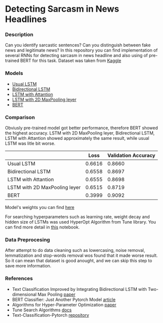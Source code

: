 # Detecting Sarcasm in News Headlines

### Description

Can you identify sarcastic sentences? Can you distinguish between fake news and legitimate news?
In this repository you can find implementation of several RNNs for detecting sarcasm in news headline and also using of pre-trained BERT for this task.
Dataset was taken from [Kaggle](https://www.kaggle.com/rmisra/news-headlines-dataset-for-sarcasm-detection) 

### Models

* [Usual LSTM](https://github.com/sqrt420/DetectingSarcasm/blob/master/LSTM.py)
* [Bidirectional LSTM](https://github.com/sqrt420/DetectingSarcasm/blob/master/BidirectionalLSTM.py)
* [LSTM with Attantion](https://github.com/sqrt420/DetectingSarcasm/blob/master/AttantionLSTM.py)
* [LSTM with 2D MaxPooling leyer](https://github.com/sqrt420/DetectingSarcasm/blob/master/LSTM2DMaxPool.py)
* [BERT](https://github.com/sqrt420/DetectingSarcasm/blob/master/BERT.ipynb)

### Comparison

Obviusly pre-trained model got better performance, therefore BERT showed the highest accuracy. LSTM with 2D MaxPooling leyer, Bidirectional LSTM, LSTM with Attantion showed approximately the same result, while usual LSTM was litle bit worse.

|  |  Loss  | Validation Accuracy |
| --- | --- | --- |
| Usual LSTM                     | 0.6616 |        0.8660       |
| Bidirectional LSTM             | 0.6558 |        0.8697       |
| LSTM with Attantion            | 0.6555 |        0.8698       |
| LSTM with 2D MaxPooling leyer  | 0.6515 |        0.8719       |
| BERT                           | 0.3999 |        0.9092       |

Model's weights you can find [here]()

For searching hyperparameters such as learning rate, weight decay and hidden size of LSTMs was used HyperOpt Algorithm from Tune library. You can find more detail in [this](https://github.com/sqrt420/DetectingSarcasm/blob/master/TuneLSTMs.ipynb) notebook.

### Data Preprocesing

After attempt to do data cleaning such as lowercasing, noise removal, lemmatization and stop-words removal wos found that it made worse result. So it can mean that dataset is good anought, and we can skip this step to save more information.

### References

* Text Classification Improved by Integrating Bidirectional LSTM
with Two-dimensional Max Pooling [paper](https://www.aclweb.org/anthology/C16-1329.pdf)
* BERT Classifier: Just Another Pytorch Model [article](https://towardsdatascience.com/bert-classifier-just-another-pytorch-model-881b3cf05784)
* Algorithms for Hyper-Parameter Optimization [paper](https://papers.nips.cc/paper/4443-algorithms-for-hyper-parameter-optimization.pdf)
* Tune Search Algorithms [docs](https://ray.readthedocs.io/en/latest/tune-searchalg.html)
* Text-Classification-Pytorch [repository](https://github.com/prakashpandey9/Text-Classification-Pytorch#license)
